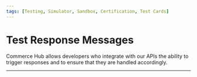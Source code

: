 ```yaml
---
tags: [Testing, Simulator, Sandbox, Certification, Test Cards] 
---
```


# Test Response Messages

Commerce Hub allows developers who integrate with our APIs the ability to trigger responses and to ensure that they are handled accordingly.

<!-- type: row -->

<!-- type: card
title: Go Live Checklist
description: Quick reference guide to implement and go live with Commerce Hub's APIs.
link: 
-->

<!-- type: card
title: Postman Testing
description: How to use Postman Collections to test your integration.
link: ?path=docs/Resources/Guides/Testing/Postman-Testing.md
-->

<!-- type: card
title: Simulator Scripts
description: Scripts to prompt a simulated preview response for Commerce Hub's APIs.
link: ?path=docs/Resources/Guides/Testing/Test-Scripts/Simulator-Scripts.md
-->

<!-- type: card
title: Certification Scripts
description: Scripts to test and certify your application before going live.
link: ?path=docs/Resources/Guides/Testing/Test-Declines.md
-->

<!-- type: row-end -->

---

